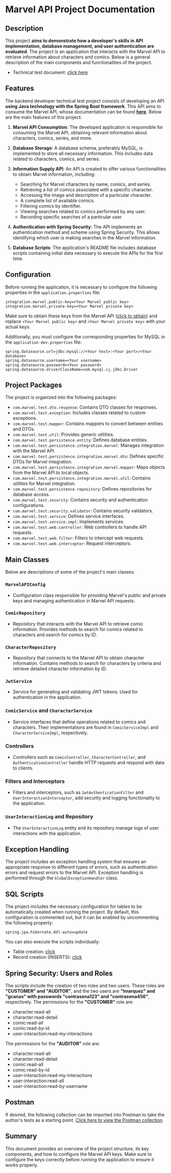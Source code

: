 # Marvel API Project Documentation

## Description
This project **aims to demonstrate how a developer's skills in API implementation, database management, and user authentication are evaluated**. The project is an application that interacts with the Marvel API to retrieve information about characters and comics. Below is a general description of the main components and functionalities of the project.

- Technical test document: [click here](./src/main/resources/Prueba%20técnica%20para%20desarrollador%20backend%20v1%20-%20davivienda.docx)

## Features
The backend developer technical test project consists of developing an API **using Java technology with the Spring Boot framework**. This API aims to consume the Marvel API, whose documentation can be found **[here](https://developer.marvel.com/)**. Below are the main features of this project:

1. **Marvel API Consumption**: The developed application is responsible for consuming the Marvel API, obtaining relevant information about characters, comics, series, and more.

2. **Database Storage**: A database schema, preferably MySQL, is implemented to store all necessary information. This includes data related to characters, comics, and series.

3. **Information Supply API**: An API is created to offer various functionalities to obtain Marvel information, including:
    - Searching for Marvel characters by name, comics, and series.
    - Retrieving a list of comics associated with a specific character.
    - Accessing the image and description of a particular character.
    - A complete list of available comics.
    - Filtering comics by identifier.
    - Viewing searches related to comics performed by any user.
    - Recording specific searches of a particular user.

5. **Authentication with Spring Security**: The API implements an authentication method and scheme using Spring Security. This allows identifying which user is making searches in the Marvel information.

6. **Database Scripts**: The application's README file includes database scripts containing initial data necessary to execute the APIs for the first time.

## Configuration
Before running the application, it is necessary to configure the following properties in the `application.properties` file:

```properties
integration.marvel.public-key=<Your Marvel public key>
integration.marvel.private-key=<Your Marvel private key>
```
Make sure to obtain these keys from the Marvel API ([click to obtain](https://developer.marvel.com/)) and replace `<Your Marvel public key>` and `<Your Marvel private key>` with your actual keys.

Additionally, you must configure the corresponding properties for MySQL in the `application-dev.properties` file:
```properties
spring.datasource.url=jdbc:mysql://<Your host>:<Your port>/<Your database>
spring.datasource.username=<Your username>
spring.datasource.password=<Your password>
spring.datasource.driverClassName=com.mysql.cj.jdbc.Driver
```

## Project Packages
The project is organized into the following packages:

- `com.marvel.test.dto.response`: Contains DTO classes for responses.
- `com.marvel.test.exception`: Includes classes related to custom exceptions.
- `com.marvel.test.mapper`: Contains mappers to convert between entities and DTOs.
- `com.marvel.test.util`: Provides generic utilities.
- `com.marvel.test.persistence.entity`: Defines database entities.
- `com.marvel.test.persistence.integration.marvel`: Manages integration with the Marvel API.
- `com.marvel.test.persistence.integration.marvel.dto`: Defines specific DTOs for Marvel integration.
- `com.marvel.test.persistence.integration.marvel.mapper`: Maps objects from the Marvel API to local objects.
- `com.marvel.test.persistence.integration.marvel.util`: Contains utilities for Marvel integration.
- `com.marvel.test.persistence.repository`: Defines repositories for database access.
- `com.marvel.test.security`: Contains security and authentication configurations.
- `com.marvel.test.security.validator`: Contains security validators.
- `com.marvel.test.service`: Defines service interfaces.
- `com.marvel.test.service.impl`: Implements services.
- `com.marvel.test.web.controller`: Web controllers to handle API requests.
- `com.marvel.test.web.filter`: Filters to intercept web requests.
- `com.marvel.test.web.interceptor`: Request interceptors.

## Main Classes
Below are descriptions of some of the project's main classes:

### `MarvelAPIConfig`
- Configuration class responsible for providing Marvel's public and private keys and managing authentication in Marvel API requests.

### `ComicRepository`
- Repository that interacts with the Marvel API to retrieve comic information. Provides methods to search for comics related to characters and search for comics by ID.

### `CharacterRepository`
- Repository that connects to the Marvel API to obtain character information. Contains methods to search for characters by criteria and retrieve detailed character information by ID.

### `JwtService`
- Service for generating and validating JWT tokens. Used for authentication in the application.

### `ComicService` and `CharacterService`
- Service interfaces that define operations related to comics and characters. Their implementations are found in `ComicServiceImpl` and `CharacterServiceImpl`, respectively.

### Controllers
- Controllers such as `ComicController`, `CharacterController`, and `AuthenticationController` handle HTTP requests and respond with data to clients.

### Filters and Interceptors
- Filters and interceptors, such as `JwtAuthenticationFilter` and `UserInteractionInterceptor`, add security and logging functionality to the application.

### `UserInteractionLog` and Repository
- The `UserInteractionLog` entity and its repository manage logs of user interactions with the application.

## Exception Handling
The project includes an exception handling system that ensures an appropriate response to different types of errors, such as authentication errors and request errors to the Marvel API. Exception handling is performed through the `GlobalExceptionHandler` class.

## SQL Scripts
The project includes the necessary configuration for tables to be automatically created when running the project.
By default, this configuration is commented out, but it can be enabled by uncommenting the following property:

```properties
spring.jpa.hibernate.ddl-auto=update
```

You can also execute the scripts individually:
- Table creation: [click](./src/main/resources/marvel_app.sql)
- Record creation (INSERTS): [click](./src/main/resources/data-mysql.sql)

## Spring Security: Users and Roles
The scripts include the creation of two roles and two users. These roles are **"CUSTOMER" and "AUDITOR"**, and the two users are **"lmarquez" and "gcanas" with passwords "contrasena123" and "contrasena456"**, respectively.
The permissions for the **"CUSTOMER"** role are:
- character:read-all
- character:read-detail
- comic:read-all
- comic:read-by-id
- user-interaction:read-my-interactions

The permissions for the **"AUDITOR"** role are:
- character:read-all
- character:read-detail
- comic:read-all
- comic:read-by-id
- user-interaction:read-my-interactions
- user-interaction:read-all
- user-interaction:read-by-username

## Postman
If desired, the following collection can be imported into Postman to take the author's tests as a starting point. [Click here to view the Postman collection](./src/main/resources/Marvel%20Test.postman_collection.json)

## Summary
This document provides an overview of the project structure, its key components, and how to configure the Marvel API keys. Make sure to configure the keys correctly before running the application to ensure it works properly.

